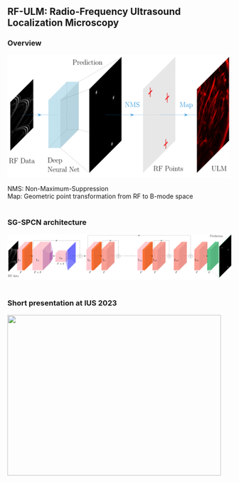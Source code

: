 ## RF-ULM: Radio-Frequency Ultrasound Localization Microscopy

### Overview
<img src="https://github.com/hahnec/rf-ulm/blob/master/docs/rf-ulm_concept.svg" width="500" scale="100%">

NMS: Non-Maximum-Suppression
<br>
Map: Geometric point transformation from RF to B-mode space
<br>
<br>

### SG-SPCN architecture
<img src="https://github.com/hahnec/rf-ulm/blob/master/docs/rf-ulm_arch.svg" width="780" scale="100%">

<br>
<br>

### Short presentation at IUS 2023

[<img src="https://img.youtube.com/vi/eJJXnXay-fU/hqdefault.jpg" width="480" height="360"
/>](https://www.youtube.com/embed/eJJXnXay-fU)

<!--
If you use this project for your work, please cite the original [paper](https://arxiv.org/pdf/xxxx.xxxxx.pdf):

```
@misc{stofnet,
      title={RF-ULM: Deep Learning for Radio-Frequency Ultrasound Localization Microscopy}, 
      author={Christopher Hahne and Georges Chabouh and Arthur Chavignon and Olivier Couture and Raphael Sznitman},
      year={2023},
      eprint={},
      archivePrefix={arXiv},
      primaryClass={cs.CV}
}
```
-->